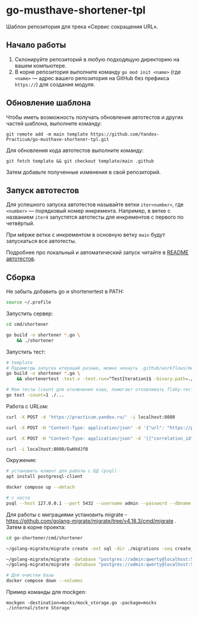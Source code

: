# go-musthave-shortener-tpl

Шаблон репозитория для трека «Сервис сокращения URL».

## Начало работы

1. Склонируйте репозиторий в любую подходящую директорию на вашем компьютере.
2. В корне репозитория выполните команду `go mod init <name>` (где `<name>` — адрес вашего репозитория на GitHub без префикса `https://`) для создания модуля.

## Обновление шаблона

Чтобы иметь возможность получать обновления автотестов и других частей шаблона, выполните команду:

```
git remote add -m main template https://github.com/Yandex-Practicum/go-musthave-shortener-tpl.git
```

Для обновления кода автотестов выполните команду:

```
git fetch template && git checkout template/main .github
```

Затем добавьте полученные изменения в свой репозиторий.

## Запуск автотестов

Для успешного запуска автотестов называйте ветки `iter<number>`, где `<number>` — порядковый номер инкремента. Например, в ветке с названием `iter4` запустятся автотесты для инкрементов с первого по четвёртый.

При мёрже ветки с инкрементом в основную ветку `main` будут запускаться все автотесты.

Подробнее про локальный и автоматический запуск читайте в [README автотестов](https://github.com/Yandex-Practicum/go-autotests).

## Сборка

Не забыть добавить go и shortenertest в PATH:
```bash
source ~/.profile
```

Запустить сервер:
```bash
cd cmd/shortener

go build -o shortener *.go \
    && ./shortener
```

Запустить тест:
```bash
# template
# Параметры запуска итераций разные, можно чекнуть .github/workflows/metricstest.yml
go build -o shortener *.go \
    && shortenertest -test.v -test.run=^TestIteration1$ -binary-path=./shortener

# Мои тесты (count для отключения кэша, помогает отлавливать flaky-тесты)
go test -count=1 ./...
```

Работа с URLом:
```bash
curl -X POST -d 'https://practicum.yandex.ru/' -i localhost:8080

curl -X POST -H "Content-Type: application/json" -d '{"url": "https://practicum.yandex.ru/"}' --compressed -i localhost:8080/api/shorten

curl -X POST -H "Content-Type: application/json" -d '[{"correlation_id": "c1", "original_url": "https://practicum.yandex.ru/"}, {"correlation_id": "c2", "original_url": "https://practicum.yandex.ru/test"}]' --compressed -i localhost:8080/api/shorten/batch

curl -i localhost:8080/EwHXdJfB
```

Окружение:
```bash
# установить клиент для работы с БД (psql)
apt install postgresql-client

docker compose up --detach

# с хоста
psql --host 127.0.0.1 --port 5432 --username admin --password --dbname shortener
```

Для работы с миграциями установить migrate - https://github.com/golang-migrate/migrate/tree/v4.18.3/cmd/migrate . Затем в корне проекта:
```bash
cd go-shortener/cmd/shortener

~/golang-migrate/migrate create -ext sql -dir ./migrations -seq create_example_table

~/golang-migrate/migrate -database "postgres://admin:qwerty@localhost:5432/shortener?sslmode=disable" -path ./migrations up
~/golang-migrate/migrate -database "postgres://admin:qwerty@localhost:5432/shortener?sslmode=disable" -path ./migrations down

# Для очистки базы
docker compose down --volumes
```

Пример команды для mockgen:
```
mockgen -destination=mocks/mock_storage.go -package=mocks ./internal/store Storage
```
